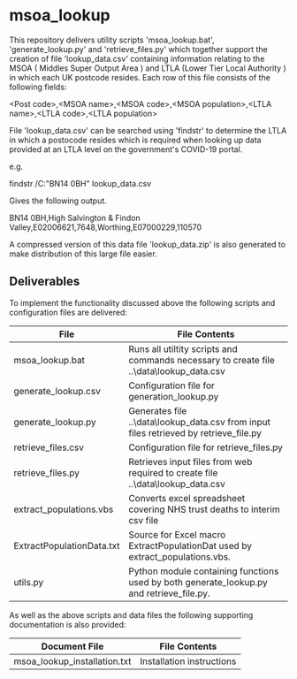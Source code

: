 # msoa_lookup

This repository delivers utility scripts 'msoa_lookup.bat', 'generate_lookup.py' and 'retrieve_files.py' which 
together support the creation of file 'lookup_data.csv' containing information  relating to the MSOA 
( Middles Super Output Area ) and LTLA (Lower Tier Local Authority ) in which each UK  postcode resides. 
Each row of this file consists of the following fields:

\<Post code\>,\<MSOA name\>,\<MSOA code\>,\<MSOA population\>,\<LTLA name\>,\<LTLA code\>,\<LTLA population\>

File 'lookup_data.csv' can be searched using 'findstr' to determine the  LTLA in which a postocode 
resides which is required when looking up data provided at an LTLA level on the government's COVID-19 
portal.

e.g.

findstr /C:"BN14 0BH" lookup_data.csv

Gives the following output.

BN14 0BH,High Salvington & Findon Valley,E02006621,7648,Worthing,E07000229,110570

A compressed version of this data file 'lookup_data.zip' is also generated to
make distribution of this large file easier. 

Deliverables
------------
To implement the functionality discussed above the following scripts and configuration files are delivered:

File | File Contents
------------- | -------------
msoa_lookup.bat | Runs all utiltity scripts and commands necessary to create file ..\data\lookup_data.csv
generate_lookup.csv | Configuration file for generation_lookup.py
generate_lookup.py | Generates file ..\data\lookup_data.csv from input files retrieved by retrieve_file.py
retrieve_files.csv | Configuration file for retrieve_files.py
retrieve_files.py | Retrieves input files from web required to create file ..\data\lookup_data.csv
extract_populations.vbs | Converts excel spreadsheet covering NHS trust deaths to interim csv file 
ExtractPopulationData.txt | Source for Excel macro ExtractPopulationDat used by extract_populations.vbs. 
utils.py | Python module containing functions used by both generate_lookup.py and retrieve_file.py. 

As well as the above scripts and data files the following supporting documentation is also provided:

Document File | File Contents
------------- | -------------
msoa_lookup_installation.txt | Installation instructions